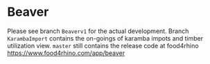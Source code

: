 # Beaver

Please see branch `Beaverv1` for the actual development. Branch `KarambaImport` contains the on-goings of karamba impots and timber utilization view. `master` still contains the release code at food4rhino https://www.food4rhino.com/app/beaver
